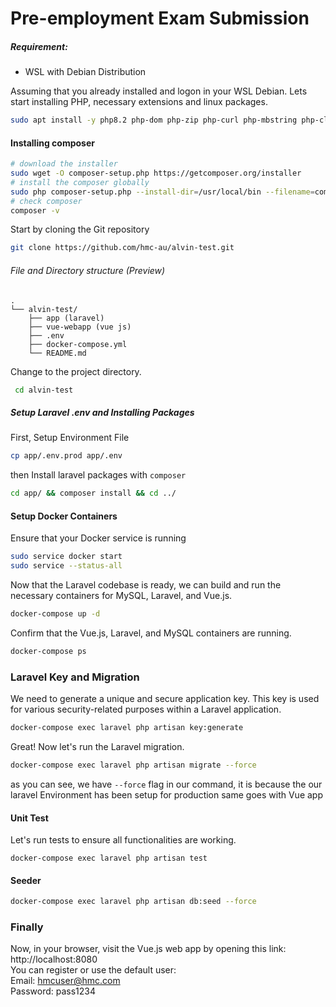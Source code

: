# Pre-employment Exam Submission

##### Requirement:

- WSL with Debian Distribution

Assuming that you already installed and logon in your WSL Debian.
Lets start installing PHP, necessary extensions and linux packages.

```bash
sudo apt install -y php8.2 php-dom php-zip php-curl php-mbstring php-cli unzip wget
```

#### Installing composer

```bash
# download the installer
sudo wget -O composer-setup.php https://getcomposer.org/installer
# install the composer globally
sudo php composer-setup.php --install-dir=/usr/local/bin --filename=composer
# check composer
composer -v
```

Start by cloning the Git repository

```bash
git clone https://github.com/hmc-au/alvin-test.git
```

###### File and Directory structure (Preview)

```
.
└── alvin-test/
    ├── app (laravel)
    ├── vue-webapp (vue js)
    ├── .env
    ├── docker-compose.yml
    └── README.md
```

Change to the project directory.

```bash
 cd alvin-test
```

##### Setup Laravel .env and Installing Packages

First, Setup Environment File

```bash
cp app/.env.prod app/.env
```

then Install laravel packages with `composer`

```bash
cd app/ && composer install && cd ../
```

#### Setup Docker Containers

Ensure that your Docker service is running

```bash
sudo service docker start
sudo service --status-all
```

Now that the Laravel codebase is ready, we can build and run the necessary containers for MySQL, Laravel, and Vue.js.

```bash
docker-compose up -d
```

Confirm that the Vue.js, Laravel, and MySQL containers are running.

```bash
docker-compose ps
```

### Laravel Key and Migration

We need to generate a unique and secure application key. This key is used for various security-related purposes within a Laravel application.

```bash
docker-compose exec laravel php artisan key:generate
```

Great! Now let's run the Laravel migration.

```bash
docker-compose exec laravel php artisan migrate --force
```

as you can see, we have `--force` flag in our command, it is because the our laravel Environment has been setup for production same goes with Vue app

#### Unit Test

Let's run tests to ensure all functionalities are working.

```
docker-compose exec laravel php artisan test
```

#### Seeder

```bash
docker-compose exec laravel php artisan db:seed --force
```

### Finally

Now, in your browser, visit the Vue.js web app by opening this link: http://localhost:8080 <br>
You can register or use the default user:<br>
Email: hmcuser@hmc.com <br>
Password: pass1234 <br>
